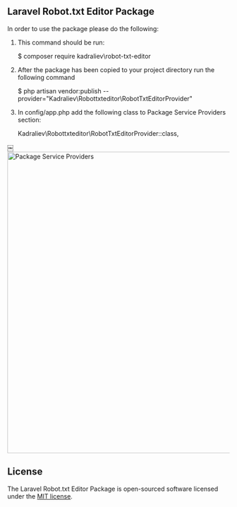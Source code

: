 
<p align="center">
<!-- <a href="https://travis-ci.org/laravel/framework"><img src="https://travis-ci.org/laravel/framework.svg" alt="Build Status"></a>
<a href="https://packagist.org/packages/laravel/framework"><img src="https://poser.pugx.org/laravel/framework/d/total.svg" alt="Total Downloads"></a>
<a href="https://packagist.org/packages/laravel/framework"><img src="https://poser.pugx.org/laravel/framework/v/stable.svg" alt="Latest Stable Version"></a>
<a href="https://packagist.org/packages/laravel/framework"><img src="https://poser.pugx.org/laravel/framework/license.svg" alt="License"></a> -->
</p>

## Laravel Robot.txt Editor Package

In order to use the package please do the following:

1. This command should be run:

	$ composer require kadraliev\robot-txt-editor

2. After the package has been copied to your project directory run the following command

	$ php artisan vendor:publish --provider="Kadraliev\Robottxteditor\RobotTxtEditorProvider"

3. In config/app.php add the following class to Package Service Providers section: 

	Kadraliev\Robottxteditor\RobotTxtEditorProvider::class,

￼<img width="682" alt="Package Service Providers" src="https://user-images.githubusercontent.com/80862439/125878391-a60a4a6c-6f31-4ebd-8fd5-049357306cc7.png">



## License

The Laravel Robot.txt Editor Package is open-sourced software licensed under the [MIT license](https://opensource.org/licenses/MIT).
